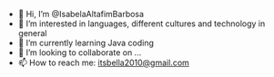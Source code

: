 - 👋 Hi, I’m @IsabelaAltafimBarbosa
- 👀 I’m interested in languages, different cultures and technology in general
- 🌱 I’m currently learning Java coding
- 💞️ I’m looking to collaborate on ...
- 📫 How to reach me: itsbella2010@gmail.com 

<!---
IsabelaAltafimBarbosa/IsabelaAltafimBarbosa is a ✨ special ✨ repository because its `README.md` (this file) appears on your GitHub profile.
You can click the Preview link to take a look at your changes.
--->
